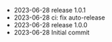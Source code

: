 - 2023-06-28	release 1.0.1
- 2023-06-28	ci: fix auto-release
- 2023-06-28	release 1.0.0
- 2023-06-28	Initial commit
